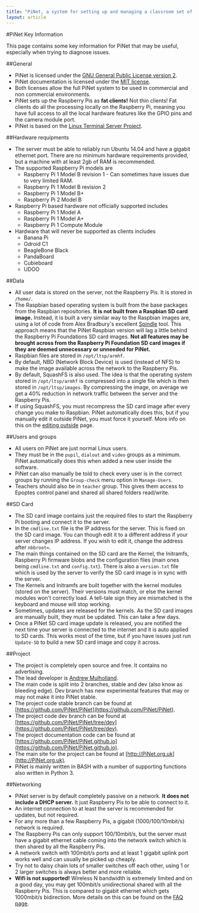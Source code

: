 ```yaml
---
title: "PiNet, a system for setting up and managing a classroom set of Raspberry Pis."
layout: article
---
```


#PiNet Key Information

This page contains some key information for PiNet that may be useful, especially when trying to diagnose issues.   

##General
- PiNet is licensed under the [GNU General Public License version 2](https://github.com/PiNet/PiNet/blob/dev/LICENSE).
- PiNet documentation is licensed under the [MIT license](https://github.com/PiNet/PiNet.github.io/blob/master/LICENSE).
- Both licenses allow the full PiNet system to be used in commercial and non commercial environments.
- PiNet sets up the Raspberry Pis as **fat clients!** Not thin clients! Fat clients do all the processing locally on the Raspberry Pi, meaning you have full access to all the local hardware features like the GPIO pins and the camera module port.
- PiNet is based on the [Linux Terminal Server Project](http://www.ltsp.org/).   

##Hardware requipments
- The server must be able to reliably run Ubuntu 14.04 and have a gigabit ethernet port. There are no minimum hardware requirements provided, but a machine with at least 2gb of RAM is recommended.
- The supported Raspberry Pi models are
  - Raspberry Pi 1 Model B revision 1 - Can sometimes have issues due to very limited RAM.
  - Raspberry Pi 1 Model B revision 2
  - Raspberry Pi 1 Model B+
  - Raspberry Pi 2 Model B
- Raspberry Pi based hardware not officially supported includes
  - Raspberry Pi 1 Model A
  - Raspberry Pi 1 Model A+
  - Raspberry Pi 1 Compute Module
- Hardware that will never be supported as clients includes
  - Banana Pi
  - Odroid C1
  - BeagleBone Black
  - PandaBoard
  - Cubieboard
  - UDOO


##Data
- All user data is stored on the server, not the Raspberry Pis. It is stored in ```/home/```.   
- The Raspbian based operating system is built from the base packages from the Raspbian repositories. **It is not built from a Raspbian SD card image.** Instead, it is built a very similar way to the Raspbian images are, using a lot of code from Alex Bradbury's excellent [Spindle](https://github.com/asb/spindle) tool. This approach means that the PiNet Raspbian version will lag a little behind the Raspberry Pi Foundations SD card images. **Not all features may be brought across from the Raspberry Pi Foundation SD card images if they are deemed unnecessary or unneeded for PiNet.**   
- Raspbian files are stored in ```/opt/ltsp/armhf```.
- By default, NBD (Network Block Device) is used (instead of NFS) to make the image available across the network to the Raspberry Pis.
- By default, SquashFS is also used. The idea is that the operating system stored in ```/opt/ltsp/armhf``` is compressed into a single file which is then stored in ```/opt/ltsp/images```. By compressing the image, on average we get a 40% reduction in network traffic between the server and the Raspberry Pis.
- If using SquashFS, you must recompress the SD card image after every change you make to Raspbian. PiNet automatically does this, but if you manually edit it outside PiNet, you must force it yourself. More info on this on the [editing outside](advanced/editing-outside.html) page.

##Users and groups
- All users on PiNet are just normal Linux users.
- They must be in the ```pupil```, ```dialout``` and ```video``` groups as a minimum. PiNet automatically does this when added a new user inside the software.
- PiNet can also manually be told to check every user is in the correct groups by running the ```Group-check``` menu option in ```Manage-Users```.
- Teachers should also be in ```teacher``` group. This gives them access to Epoptes control panel and shared all shared folders read/write.

##SD Card
- The SD card image contains just the required files to start the Raspberry Pi booting and connect it to the server.
- In the ```cmdline.txt``` file is the IP address for the server. This is fixed on the SD card image. You can though edit it to a different address if your server changes IP address. If you wish to edit it, change the address after ```nbbroot=```.
- The main things contained on the SD card are the Kernel, the Initramfs, Raspberry Pi firmware blobs and the configuration files (main ones being ```cmdline.txt``` and ```config.txt```). There is also a ```version.txt``` file which is used by the server to verify the SD card image is in sync with the server.   
- The Kernels and Initramfs are built together with the kernel modules (stored on the server). Their versions must match, or else the kernel modules won't correctly load. A tell-tale sign they are mismatched is the keyboard and mouse will stop working.
- Sometimes, updates are released for the kernels. As the SD card images are manually built, they must be updated. This can take a few days.
- Once a PiNet SD card image update is released, you are notified the next time your server is connected to the internet and it is auto applied to SD cards. This works most of the time, but if you have issues just run ```Update-SD``` to build a new SD card image and copy it across.

##Project
- The project is completely open source and free. It contains no advertising.
- The lead developer is [Andrew Mulholland](http://pi.gbaman.info/?page_id=90).
- The main code is split into 2 branches, stable and dev (also know as bleeding edge). Dev branch has new experimental features that may or may not make it into PiNet stable.
- The project code stable branch can be found at [https://github.com/PiNet/PiNet](https://github.com/PiNet/PiNet).
- The project code dev branch can be found at [https://github.com/PiNet/PiNet/tree/dev](https://github.com/PiNet/PiNet/tree/dev).
- The project documentation code can be found at [https://github.com/PiNet/PiNet.github.io](https://github.com/PiNet/PiNet.github.io).
- The main site for the project can be found at [http://PiNet.org.uk](http://PiNet.org.uk).
- PiNet is mainly written in BASH with a number of supporting functions also written in Python 3.

##Networking
- PiNet server is by default completely passive on a network. **It does not include a DHCP server.** It just Raspberry Pis to be able to connect to it.
- An internet connection to at least the server is recommended for updates, but not required.   
- For any more than a few Raspberry Pis, a gigabit (1000/100/10mbit/s) network is required.
- The Raspberry Pis can only support 100/10mbit/s, but the server must have a gigabit ethernet cable coming into the network switch which is then shared by all the Raspberry Pis.
- A network switch with 100mbit/s ports and at least 1 gigabit uplink port works well and can usually be picked up cheaply.
- Try not to daisy chain lots of smaller switches off each other, using 1 or 2 larger switches is always better and more reliable.
- **Wifi is not supported!** Wireless N bandwidth is extremely limited and on a good day, you may get 100mbit/s unidirectional shared with all the Raspberry Pis. This is compared to gigabit ethernet which gets 1000mbit/s bidirection. More details on this can be found on the [FAQ page](faq.html).
